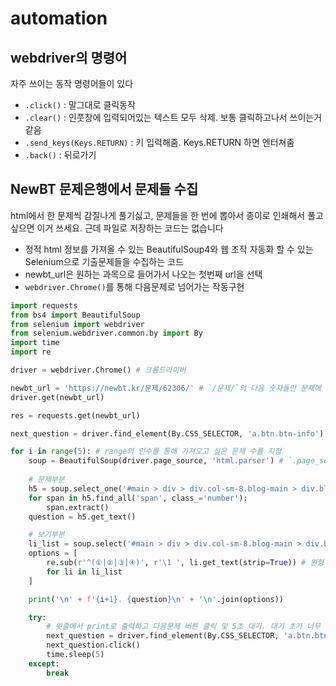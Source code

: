# automation
## webdriver의 명령어
자주 쓰이는 동작 명령어들이 있다
- `.click()` : 말그대로 클릭동작
- `.clear()` : 인풋창에 입력되어있는 텍스트 모두 삭제. 보통 클릭하고나서 쓰이는거 같음
- `.send_keys(Keys.RETURN)` : 키 입력해줌. Keys.RETURN 하면 엔터쳐줌
- `.back()` : 뒤로가기

## NewBT 문제은행에서 문제들 수집
html에서 한 문제씩 감질나게 풀기싫고, 문제들을 한 번에 뽑아서 종이로 인쇄해서 풀고싶으면 이거 쓰세요. 근데 파일로 저장하는 코드는 없습니다
- 정적 html 정보를 가져올 수 있는 BeautifulSoup4와 웹 조작 자동화 할 수 있는 Selenium으로 기출문제들을 수집하는 코드
- newbt_url은 원하는 과목으로 들어가서 나오는 첫번째 url을 선택
- `webdriver.Chrome()`를 통해 다음문제로 넘어가는 작동구현

```python
import requests
from bs4 import BeautifulSoup
from selenium import webdriver
from selenium.webdriver.common.by import By
import time
import re

driver = webdriver.Chrome() # 크롬드라이버

newbt_url = 'https://newbt.kr/문제/62306/' # `/문제/`의 다음 숫자들만 문제에 따라 바뀌는 url 구조
driver.get(newbt_url)

res = requests.get(newbt_url)

next_question = driver.find_element(By.CSS_SELECTOR, 'a.btn.btn-info') # a태그의 btn btn-info가 다음문제로 넘어가는 버튼의 클래스로 지정되어 있었다

for i in range(5): # range의 인수를 통해 가져오고 싶은 문제 수를 지정
    soup = BeautifulSoup(driver.page_source, 'html.parser') # `.page_source`는 현재 브라우저에 로드된 웹 페이지의 HTML 소스 코드 전체를 문자열로 가져옴
    
    # 문제부분
    h5 = soup.select_one('#main > div > div.col-sm-8.blog-main > div.blog-post.question > h5')
    for span in h5.find_all('span', class_='number'):
        span.extract()
    question = h5.get_text()

    # 보기부분
    li_list = soup.select('#main > div > div.col-sm-8.blog-main > div.blog-post.question > ul > li')
    options = [
        re.sub(r'^(①|②|③|④)', r'\1 ', li.get_text(strip=True)) # 원형 숫자 ①, ②, ③, ④ 그룹화. 첫 번째 그룹(원형 숫자)을 참조하여 그 다음에 나오는 보기의 본문 사이에 띄어쓰기 한 칸.
        for li in li_list
    ]

    print('\n' + f'{i+1}. {question}\n' + '\n'.join(options))

    try:
        # 윗줄에서 print로 출력하고 다음문제 버튼 클릭 및 5초 대기. 대기 초가 너무 빠르면 다음페이지 넘어가기전에 문제를 먼저 수집해버림
        next_question = driver.find_element(By.CSS_SELECTOR, 'a.btn.btn-info')
        next_question.click()
        time.sleep(5)
    except:
        break
```
